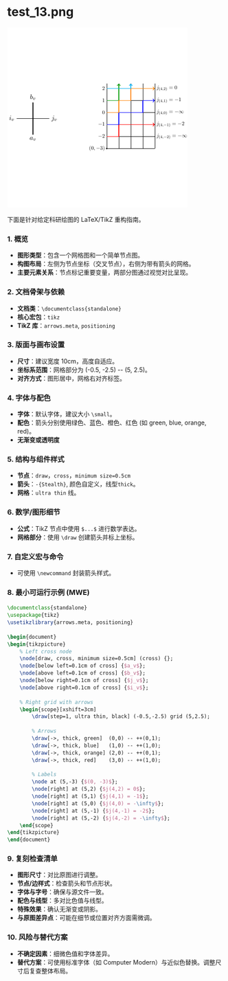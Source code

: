 # test_13.png

![test_13.png](../../../eval_dataset/images/test_13.png)

下面是针对给定科研绘图的 LaTeX/TikZ 重构指南。

### 1. 概览
- **图形类型**：包含一个网格图和一个简单节点图。
- **构图布局**：左侧为节点坐标（交叉节点），右侧为带有箭头的网格。
- **主要元素关系**：节点标记重要变量，两部分图通过视觉对比呈现。

### 2. 文档骨架与依赖
- **文档类**：`\documentclass{standalone}`
- **核心宏包**：`tikz`
- **TikZ 库**：`arrows.meta`, `positioning`

### 3. 版面与画布设置
- **尺寸**：建议宽度 10cm，高度自适应。
- **坐标系范围**：网格部分为 (-0.5, -2.5) -- (5, 2.5)。
- **对齐方式**：图形居中，网格右对齐标签。

### 4. 字体与配色
- **字体**：默认字体，建议大小 `\small`。
- **配色**：箭头分别使用绿色、蓝色、橙色、红色 (如 green, blue, orange, red)。
- **无渐变或透明度**

### 5. 结构与组件样式
- **节点**：`draw`，`cross`，`minimum size=0.5cm`
- **箭头**：`-{Stealth}`, 颜色自定义，线型`thick`。
- **网格**：`ultra thin` 线。

### 6. 数学/图形细节
- **公式**：TikZ 节点中使用 `$...$` 进行数学表达。
- **网格部分**：使用 `\draw` 创建箭头并标上坐标。

### 7. 自定义宏与命令
- 可使用 `\newcommand` 封装箭头样式。

### 8. 最小可运行示例 (MWE)

```latex
\documentclass{standalone}
\usepackage{tikz}
\usetikzlibrary{arrows.meta, positioning}

\begin{document}
\begin{tikzpicture}
    % Left cross node
    \node[draw, cross, minimum size=0.5cm] (cross) {};
    \node[below left=0.1cm of cross] {$a_v$};
    \node[above left=0.1cm of cross] {$b_v$};
    \node[below right=0.1cm of cross] {$j_v$};
    \node[above right=0.1cm of cross] {$i_v$};

    % Right grid with arrows
    \begin{scope}[xshift=3cm]
        \draw[step=1, ultra thin, black] (-0.5,-2.5) grid (5,2.5);

        % Arrows
        \draw[->, thick, green]  (0,0) -- ++(0,1);
        \draw[->, thick, blue]   (1,0) -- ++(1,0);
        \draw[->, thick, orange] (2,0) -- ++(0,1);
        \draw[->, thick, red]    (3,0) -- ++(1,0);

        % Labels
        \node at (5,-3) {$(0, -3)$};
        \node[right] at (5,2) {$j(4,2) = 0$};
        \node[right] at (5,1) {$j(4,1) = -1$};
        \node[right] at (5,0) {$j(4,0) = -\infty$};
        \node[right] at (5,-1) {$j(4,-1) = -2$};
        \node[right] at (5,-2) {$j(4,-2) = -\infty$};
    \end{scope}
\end{tikzpicture}
\end{document}
```

### 9. 复刻检查清单
- **图形尺寸**：对比原图进行调整。
- **节点/边样式**：检查箭头和节点形状。
- **字体与字号**：确保与源文件一致。
- **配色与线型**：多对比色值与线型。
- **特殊效果**：确认无渐变或阴影。
- **与原图差异点**：可能在细节或位置对齐方面需微调。

### 10. 风险与替代方案
- **不确定因素**：细微色值和字体差异。
- **替代方案**：可使用标准字体（如 Computer Modern）与近似色替换。调整尺寸后复查整体布局。
